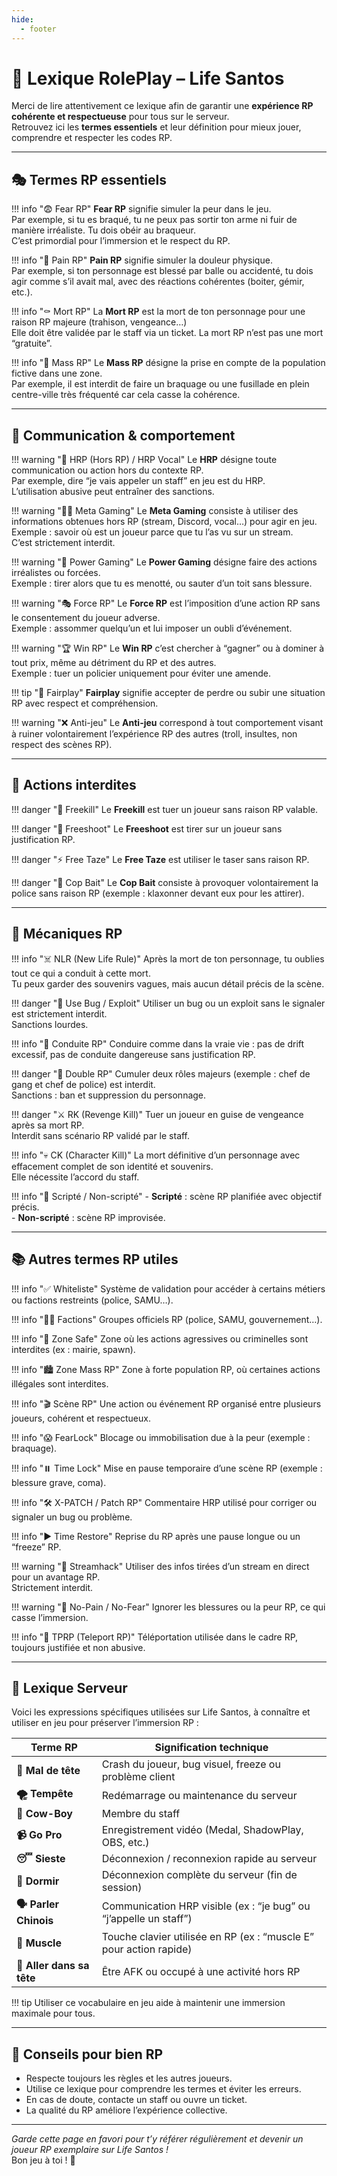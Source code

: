 ```yaml
---
hide:
  - footer
---
```


# 📕 Lexique RolePlay – Life Santos

Merci de lire attentivement ce lexique afin de garantir une **expérience RP cohérente et respectueuse** pour tous sur le serveur.  
Retrouvez ici les **termes essentiels** et leur définition pour mieux jouer, comprendre et respecter les codes RP.

---

## 🎭 Termes RP essentiels

!!! info "😨 Fear RP"
    **Fear RP** signifie simuler la peur dans le jeu.  
    Par exemple, si tu es braqué, tu ne peux pas sortir ton arme ni fuir de manière irréaliste. Tu dois obéir au braqueur.  
    C’est primordial pour l’immersion et le respect du RP.

!!! info "🤕 Pain RP"
    **Pain RP** signifie simuler la douleur physique.  
    Par exemple, si ton personnage est blessé par balle ou accidenté, tu dois agir comme s’il avait mal, avec des réactions cohérentes (boiter, gémir, etc.).

!!! info "⚰️ Mort RP"
    La **Mort RP** est la mort de ton personnage pour une raison RP majeure (trahison, vengeance…)  
    Elle doit être validée par le staff via un ticket. La mort RP n’est pas une mort “gratuite”.

!!! info "👥 Mass RP"
    Le **Mass RP** désigne la prise en compte de la population fictive dans une zone.  
    Par exemple, il est interdit de faire un braquage ou une fusillade en plein centre-ville très fréquenté car cela casse la cohérence.

---

## 💬 Communication & comportement

!!! warning "🚫 HRP (Hors RP) / HRP Vocal"
    Le **HRP** désigne toute communication ou action hors du contexte RP.  
    Par exemple, dire “je vais appeler un staff” en jeu est du HRP.  
    L’utilisation abusive peut entraîner des sanctions.

!!! warning "🕵️‍♂️ Meta Gaming"
    Le **Meta Gaming** consiste à utiliser des informations obtenues hors RP (stream, Discord, vocal…) pour agir en jeu.  
    Exemple : savoir où est un joueur parce que tu l’as vu sur un stream.  
    C’est strictement interdit.

!!! warning "💪 Power Gaming"
    Le **Power Gaming** désigne faire des actions irréalistes ou forcées.  
    Exemple : tirer alors que tu es menotté, ou sauter d’un toit sans blessure.

!!! warning "🎭 Force RP"
    Le **Force RP** est l’imposition d’une action RP sans le consentement du joueur adverse.  
    Exemple : assommer quelqu’un et lui imposer un oubli d’événement.

!!! warning "🏆 Win RP"
    Le **Win RP** c’est chercher à “gagner” ou à dominer à tout prix, même au détriment du RP et des autres.  
    Exemple : tuer un policier uniquement pour éviter une amende.

!!! tip "🤝 Fairplay"
    **Fairplay** signifie accepter de perdre ou subir une situation RP avec respect et compréhension.

!!! warning "❌ Anti-jeu"
    Le **Anti-jeu** correspond à tout comportement visant à ruiner volontairement l’expérience RP des autres (troll, insultes, non respect des scènes RP).

---

## 🔫 Actions interdites

!!! danger "🔪 Freekill"
    Le **Freekill** est tuer un joueur sans raison RP valable.

!!! danger "🔫 Freeshoot"
    Le **Freeshoot** est tirer sur un joueur sans justification RP.

!!! danger "⚡ Free Taze"
    Le **Free Taze** est utiliser le taser sans raison RP.

!!! danger "🚓 Cop Bait"
    Le **Cop Bait** consiste à provoquer volontairement la police sans raison RP (exemple : klaxonner devant eux pour les attirer).

---

## 🔁 Mécaniques RP

!!! info "☠️ NLR (New Life Rule)"
    Après la mort de ton personnage, tu oublies tout ce qui a conduit à cette mort.  
    Tu peux garder des souvenirs vagues, mais aucun détail précis de la scène.

!!! danger "🐞 Use Bug / Exploit"
    Utiliser un bug ou un exploit sans le signaler est strictement interdit.  
    Sanctions lourdes.

!!! info "🚗 Conduite RP"
    Conduire comme dans la vraie vie : pas de drift excessif, pas de conduite dangereuse sans justification RP.

!!! danger "🚫 Double RP"
    Cumuler deux rôles majeurs (exemple : chef de gang et chef de police) est interdit.  
    Sanctions : ban et suppression du personnage.

!!! danger "⚔️ RK (Revenge Kill)"
    Tuer un joueur en guise de vengeance après sa mort RP.  
    Interdit sans scénario RP validé par le staff.

!!! info "💀 CK (Character Kill)"
    La mort définitive d’un personnage avec effacement complet de son identité et souvenirs.  
    Elle nécessite l’accord du staff.

!!! info "📜 Scripté / Non-scripté"
    - **Scripté** : scène RP planifiée avec objectif précis.  
    - **Non-scripté** : scène RP improvisée.

---

## 📚 Autres termes RP utiles

!!! info "✅ Whiteliste"
    Système de validation pour accéder à certains métiers ou factions restreints (police, SAMU…).

!!! info "👮‍♂️ Factions"
    Groupes officiels RP (police, SAMU, gouvernement…).

!!! info "🛑 Zone Safe"
    Zone où les actions agressives ou criminelles sont interdites (ex : mairie, spawn).

!!! info "🏙️ Zone Mass RP"
    Zone à forte population RP, où certaines actions illégales sont interdites.

!!! info "🎬 Scène RP"
    Une action ou événement RP organisé entre plusieurs joueurs, cohérent et respectueux.

!!! info "😱 FearLock"
    Blocage ou immobilisation due à la peur (exemple : braquage).

!!! info "⏸️ Time Lock"
    Mise en pause temporaire d’une scène RP (exemple : blessure grave, coma).

!!! info "🛠️ X-PATCH / Patch RP"
    Commentaire HRP utilisé pour corriger ou signaler un bug ou problème.

!!! info "▶️ Time Restore"
    Reprise du RP après une pause longue ou un “freeze” RP.

!!! warning "📡 Streamhack"
    Utiliser des infos tirées d’un stream en direct pour un avantage RP.  
    Strictement interdit.

!!! warning "🚫 No-Pain / No-Fear"
    Ignorer les blessures ou la peur RP, ce qui casse l’immersion.

!!! info "🚕 TPRP (Teleport RP)"
    Téléportation utilisée dans le cadre RP, toujours justifiée et non abusive.

---

## 💼 Lexique Serveur

Voici les expressions spécifiques utilisées sur Life Santos, à connaître et utiliser en jeu pour préserver l’immersion RP :

| Terme RP            | Signification technique                                      |
|---------------------|--------------------------------------------------------------|
| **🤯 Mal de tête**    | Crash du joueur, bug visuel, freeze ou problème client       |
| **🌪️ Tempête**        | Redémarrage ou maintenance du serveur                        |
| **🤠 Cow-Boy**        | Membre du staff                                              |
| **📹 Go Pro**         | Enregistrement vidéo (Medal, ShadowPlay, OBS, etc.)          |
| **😴 Sieste**         | Déconnexion / reconnexion rapide au serveur                   |
| **🛌 Dormir**         | Déconnexion complète du serveur (fin de session)             |
| **🗣️ Parler Chinois** | Communication HRP visible (ex : “je bug” ou “j’appelle un staff”) |
| **💪 Muscle**         | Touche clavier utilisée en RP (ex : “muscle E” pour action rapide) |
| **🧠 Aller dans sa tête** | Être AFK ou occupé à une activité hors RP                  |

!!! tip
    Utiliser ce vocabulaire en jeu aide à maintenir une immersion maximale pour tous.

---

## 🧠 Conseils pour bien RP

- Respecte toujours les règles et les autres joueurs.  
- Utilise ce lexique pour comprendre les termes et éviter les erreurs.  
- En cas de doute, contacte un staff ou ouvre un ticket.  
- La qualité du RP améliore l’expérience collective.

---

*Garde cette page en favori pour t’y référer régulièrement et devenir un joueur RP exemplaire sur Life Santos !*  
Bon jeu à toi ! 🌴
